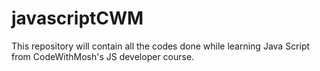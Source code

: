 # javascriptCWM
This repository will contain all the codes done while learning Java Script from CodeWithMosh's JS developer course. 
